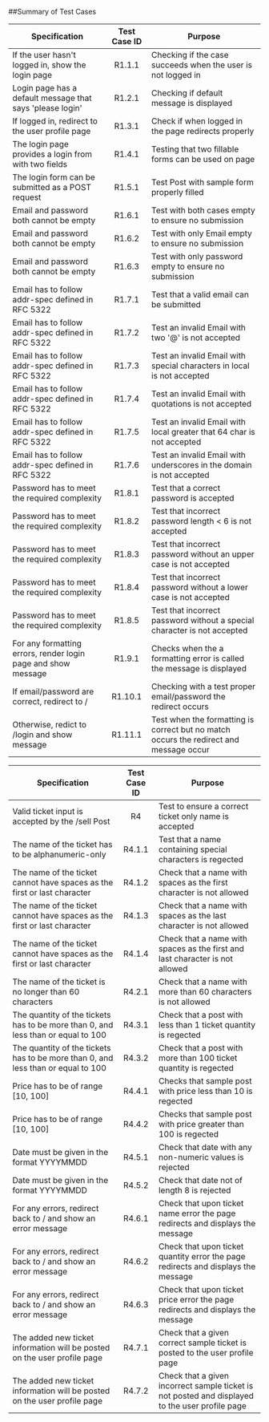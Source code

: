 ##Summary of Test Cases

| Specification                                                 | Test Case ID | Purpose                                                                                |
|---------------------------------------------------------------|:------------:|----------------------------------------------------------------------------------------|
| If the user hasn't logged in, show the login page             |    R1.1.1    | Checking if the case succeeds when the user is not logged in                           |
| Login page has a default message that says 'please login'     |    R1.2.1    | Checking if default message is displayed                                               |
| If logged in, redirect to the user profile page               |    R1.3.1    | Check if when logged in the page redirects properly                                    |
| The login page provides a login from with two fields          |    R1.4.1    | Testing that two fillable forms can be used on page                                    |
| The login form can be submitted as a POST request             |    R1.5.1    | Test Post with sample form properly filled                                             |
| Email and password both cannot be empty                       |    R1.6.1    | Test with both cases empty to ensure no submission                                     |
| Email and password both cannot be empty                       |    R1.6.2    | Test with only Email empty to ensure no submission                                     |
| Email and password both cannot be empty                       |    R1.6.3    | Test with only password empty to ensure no submission                                  |
| Email has to follow addr-spec defined in RFC 5322             |    R1.7.1    | Test that a valid email can be submitted                                               |
| Email has to follow addr-spec defined in RFC 5322             |    R1.7.2    | Test an invalid Email with two '@' is not accepted                                     |
| Email has to follow addr-spec defined in RFC 5322             |    R1.7.3    | Test an invalid Email with special characters in local is not accepted                 |
| Email has to follow addr-spec defined in RFC 5322             |    R1.7.4    | Test an invalid Email with quotations is not accepted                                  |
| Email has to follow addr-spec defined in RFC 5322             |    R1.7.5    | Test an invalid Email with local greater that 64 char is not accepted                  |
| Email has to follow addr-spec defined in RFC 5322             |    R1.7.6    | Test an invalid Email with underscores in the domain is not accepted                   |
| Password has to meet the required complexity                  |    R1.8.1    | Test that a correct password is accepted                                               |
| Password has to meet the required complexity                  |    R1.8.2    | Test that incorrect password length < 6 is not accepted                                |
| Password has to meet the required complexity                  |    R1.8.3    | Test that incorrect password without an upper case is not accepted                     |
| Password has to meet the required complexity                  |    R1.8.4    | Test that incorrect password without a lower case is not accepted                      |
| Password has to meet the required complexity                  |    R1.8.5    | Test that incorrect password without a special character is not accepted               |
| For any formatting errors, render login page and show message |    R1.9.1    | Checks when the a formatting error is called the message is displayed                  |
| If email/password are correct, redirect to /                  |    R1.10.1   | Checking with a test proper email/password the redirect occurs                         |
| Otherwise, redict to /login and show message                  |    R1.11.1   | Test when the formatting is correct but no match occurs the redirect and message occur |

| Specification                                                 | Test Case ID | Purpose                                                                                |
|---------------------------------------------------------------|:------------:|----------------------------------------------------------------------------------------|
|Valid ticket input is accepted by the /sell Post|R4|Test to ensure a correct ticket only name is accepted|
|The name of the ticket has to be alphanumeric-only|R4.1.1|Test that a name containing special characters is regected|
|The name of the ticket cannot have spaces as the first or last character|R4.1.2|Check that a name with spaces as the first character is not allowed|
|The name of the ticket cannot have spaces as the first or last character|R4.1.3|Check that a name with spaces as the last character is not allowed|
|The name of the ticket cannot have spaces as the first or last character|R4.1.4|Check that a name with spaces as the first and last character is not allowed|
|The name of the ticket is no longer than 60 characters|R4.2.1|Check that a name with more than 60 characters is not allowed|
|The quantity of the tickets has to be more than 0, and less than or equal to 100|R4.3.1|Check that a post with less than 1 ticket quantity is regected|
|The quantity of the tickets has to be more than 0, and less than or equal to 100|R4.3.2|Check that a post with more than 100 ticket quantity is regected|
|Price has to be of range [10, 100]|R4.4.1|Checks that sample post with price less than 10 is regected|
|Price has to be of range [10, 100]|R4.4.2|Checks that sample post with price greater than 100 is regected|
|Date must be given in the format YYYYMMDD|R4.5.1|Check that date with any non-numeric values is rejected|
|Date must be given in the format YYYYMMDD|R4.5.2|Check that date not of length 8 is rejected|
|For any errors, redirect back to / and show an error message|R4.6.1|Check that upon ticket name error the page redirects and displays the message|
|For any errors, redirect back to / and show an error message|R4.6.2|Check that upon ticket quantity error the page redirects and displays the message|
|For any errors, redirect back to / and show an error message|R4.6.3|Check that upon ticket price error the page redirects and displays the message|
|The added new ticket information will be posted on the user profile page |R4.7.1|Check that a given correct sample ticket is posted to the user profile page|
|The added new ticket information will be posted on the user profile page |R4.7.2|Check that a given incorrect sample ticket is not posted and displayed to the user profile page|